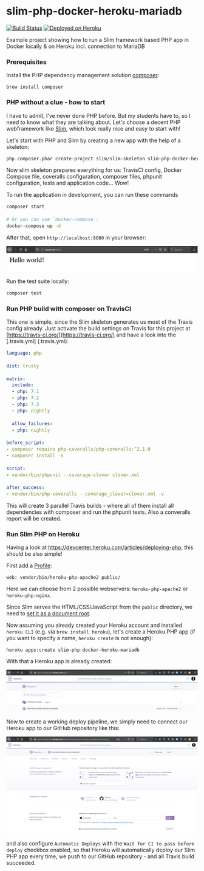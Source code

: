 # slim-php-docker-heroku-mariadb
[![Build Status](https://travis-ci.org/jonashackt/slim-php-docker-heroku-mariadb.svg?branch=master)](https://travis-ci.org/jonashackt/slim-php-docker-heroku-mariadb)
[![Deployed on Heroku](https://img.shields.io/badge/heroku-deployed-blueviolet.svg?logo=heroku&)](https://slim-php-docker-heroku-mariadb.herokuapp.com:8080)

Example project showing how to run a Slim framework based PHP app in Docker locally &amp; on Heroku incl. connection to MariaDB


### Prerequisites

Install the PHP dependency management solution [composer](https://getcomposer.org/):

```
brew install composer
```

### PHP without a clue - how to start

I have to admit, I've never done PHP before. But my students have to, so I need to know what they are talking about. Let's choose a decent PHP webframework like [Slim](https://github.com/slimphp/Slim), which look really nice and easy to start with!

Let's start with PHP and Slim by creating a new app with the help of a skeleton:

```bash
php composer.phar create-project slim/slim-skeleton slim-php-docker-heroku-mariadb
```

Now slim skeleton prepares everything for us: TravisCI config, Docker Compose file, coveralls configuration, composer files, phpunit configuration, tests and application code... Wow!

To run the application in development, you can run these commands 

```bash
composer start

# Or you can use `docker-compose`:
docker-compose up -d
```

After that, open `http://localhost:8080` in your browser:

![first-localhost-run](screenshots/first-localhost-run.png)

Run the test suite locally:

```bash
composer test
```

### Run PHP build with composer on TravisCI

This one is simple, since the Slim skeleton generates us most of the Travis config already. Just activate the build settings on Travis for this project at [https://travis-ci.org/](https://travis-ci.org/) and have a look into the [.travis.yml] (.travis.yml):

```yaml
language: php

dist: trusty

matrix:
  include:
  - php: 7.1
  - php: 7.2
  - php: 7.3
  - php: nightly

  allow_failures:
  - php: nightly

before_script:
- composer require php-coveralls/php-coveralls:^2.1.0
- composer install -n

script:
- vendor/bin/phpunit --coverage-clover clover.xml

after_success:
- vendor/bin/php-coveralls --coverage_clover=clover.xml -v
```

This will create 3 parallel Travis builds - where all of them install all dependencies with composer and run the phpunit tests. Also a converalls report will be created.


### Run Slim PHP on Heroku

Having a look at https://devcenter.heroku.com/articles/deploying-php, this should be also simple!

First add a [Profile](Procfile):

```
web: vendor/bin/heroku-php-apache2 public/
```

Here we can choose from 2 possible webservers: `heroku-php-apache2` or `heroku-php-nginx`.

Since Slim serves the HTML/CSS/JavaScript from the `public` directory, we need to [set it as a document root](https://devcenter.heroku.com/articles/deploying-php#configuring-the-document-root).

Now assuming you already created your Heroku account and installed `heroku CLI` (e.g. via `brew install heroku`), let's create a Heroku PHP app (if you want to specify a name, `heroku create` is not enough):

```
heroku apps:create slim-php-docker-heroku-mariadb
```

With that a Heroku app is already created:

![heroku-app-created](screenshots/heroku-app-created.png)

Now to create a working deploy pipeline, we simply need to connect our Heroku app to our GitHub repository like this:

![heroku-connect-to-github](screenshots/heroku-connect-to-github.png)

and also configure `Automatic Deploys` with the `Wait for CI to pass before deploy` checkbox enabled, so that Heroku will automatically deploy our Slim PHP app every time, we push to our GitHub repository - and all Travis build succeeded.